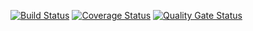 [![Build Status](https://travis-ci.org/deadman23ru/gtest-master.svg?branch=main)](https://travis-ci.org/deadman23ru/gtest)
[![Coverage Status](https://coveralls.io/repos/deadman23ru/gtest-master/badge.svg?branch=main)](https://coveralls.io/github/deadman23ru/gtest-master?branch=main)
[![Quality Gate Status](https://sonarcloud.io/api/project_badges/measure?project=deadman23ru_gtest-master&metric=alert_status)](https://sonarcloud.io/dashboard?id=deadman23ru_gtest-master)
